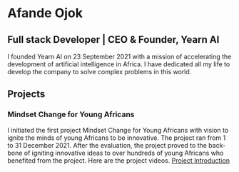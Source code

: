 # Afande Ojok
## Full stack Developer | CEO & Founder, Yearn AI

I founded Yearn AI on 23 September 2021 with a mission of accelerating the development of artificial intelligence in Africa. I have dedicated all my life to develop the company to solve complex problems in this world.

## Projects
### Mindset Change for Young Africans
I initiated the first project Mindset Change for Young Africans with vision to ignite the minds of young Africans to be innovative. The project ran from 1 to 31 December 2021. After the evaluation, the project proved to the back-bone of igniting innovative ideas to over hundreds of young Africans who benefited from the project. Here are the project videos.
[Project Introduction](https://youtu.be/DKxWGMIbOCY?list=PLJVUP94CJbF2TZFixEzL3AmDdXomLPMmO)


<!---
Jokmonsimon/Jokmonsimon is a ✨ special ✨ repository because its `README.md` (this file) appears on your GitHub profile.
You can click the Preview link to take a look at your changes.
--->

